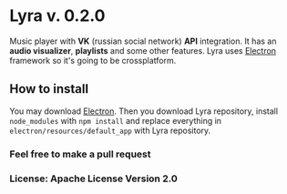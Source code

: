 # Lyra v. 0.2.0
Music player with **VK** (russian social network) **API** integration. It has an **audio visualizer**, **playlists** and some other features.
Lyra uses [Electron](http://electron.atom.io/ "Electron website") framework so it's going to be crossplatform.
## How to install
You may download  [Electron](https://github.com/atom/electron/releases "Electron download"). Then you download Lyra repository, install `node_modules` with `npm install` and replace everything in `electron/resources/default_app` with Lyra repository.
### Feel free to make a pull request
### License: Apache License Version 2.0 

